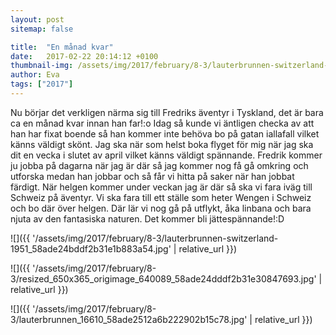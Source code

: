 ```yaml
---
layout: post
sitemap: false

title:  "En månad kvar"
date:   2017-02-22 20:14:12 +0100
thumbnail-img: /assets/img/2017/february/8-3/lauterbrunnen-switzerland-1951_58ade24bddf2b31e1b883a54.jpg
author: Eva
tags: ["2017"]
---
```


Nu börjar det verkligen närma sig till Fredriks äventyr i Tyskland, det är bara ca en månad kvar innan han far!:o Idag så kunde vi äntligen checka av att han har fixat boende så han kommer inte behöva bo på gatan iallafall vilket känns väldigt skönt. Jag ska när som helst boka flyget för mig när jag ska dit en vecka i slutet av april vilket känns väldigt spännande. Fredrik kommer ju jobba på dagarna när jag är där så jag kommer nog få gå omkring och utforska medan han jobbar och så får vi hitta på saker när han jobbat färdigt. När helgen kommer under veckan jag är där så ska vi fara iväg till Schweiz på äventyr. Vi ska fara till ett ställe som heter Wengen i Schweiz och bo där över helgen. Där lär vi nog gå på utflykt, åka linbana och bara njuta av den fantasiska naturen. Det kommer bli jättespännande!:D

![]({{ '/assets/img/2017/february/8-3/lauterbrunnen-switzerland-1951_58ade24bddf2b31e1b883a54.jpg'  | relative_url }})

![]({{ '/assets/img/2017/february/8-3/resized_650x365_origimage_640089_58ade24dddf2b31e30847693.jpg'  | relative_url }})

![]({{ '/assets/img/2017/february/8-3/lauterbrunnen_16610_58ade2512a6b222902b15c78.jpg'  | relative_url }})


